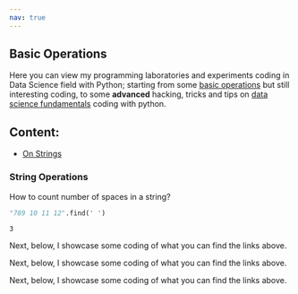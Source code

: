 ```yaml
---
nav: true
--- 
```


## Basic Operations

Here you can view my programming laboratories and experiments coding in Data Science field with Python; starting from some [basic operations](https://github.com/LorenzoNegri/Python-Labs/tree/master/Basics) but still interesting coding, to some **advanced** hacking, tricks and tips on [data science fundamentals](https://lorenzonegri.github.io/Python-Labs/) coding with python.


## Content:
 - [On Strings](#some-id)
 
### <a name="some-id"></a> String Operations

How to count number of spaces in a string?
```python
"789 10 11 12".find(' ')
```
    3




Next, below, I showcase some coding of what you can find the links above.






Next, below, I showcase some coding of what you can find the links above.














Next, below, I showcase some coding of what you can find the links above.
